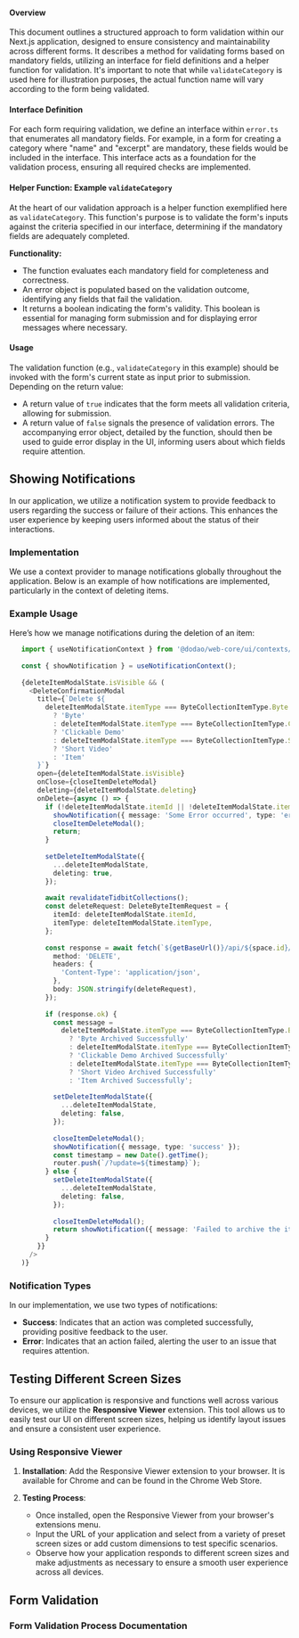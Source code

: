 #### Overview

This document outlines a structured approach to form validation within our Next.js application, designed to ensure consistency and maintainability across different forms. It describes a method for validating forms based on mandatory fields, utilizing an interface for field definitions and a helper function for validation. It's important to note that while `validateCategory` is used here for illustration purposes, the actual function name will vary according to the form being validated.

#### Interface Definition

For each form requiring validation, we define an interface within `error.ts` that enumerates all mandatory fields. For example, in a form for creating a category where "name" and "excerpt" are mandatory, these fields would be included in the interface. This interface acts as a foundation for the validation process, ensuring all required checks are implemented.

#### Helper Function: Example `validateCategory`

At the heart of our validation approach is a helper function exemplified here as `validateCategory`. This function's purpose is to validate the form's inputs against the criteria specified in our interface, determining if the mandatory fields are adequately completed.

**Functionality:**

- The function evaluates each mandatory field for completeness and correctness.
- An error object is populated based on the validation outcome, identifying any fields that fail the validation.
- It returns a boolean indicating the form's validity. This boolean is essential for managing form submission and for displaying error messages where necessary.

#### Usage

The validation function (e.g., `validateCategory` in this example) should be invoked with the form's current state as input prior to submission. Depending on the return value:

- A return value of `true` indicates that the form meets all validation criteria, allowing for submission.
- A return value of `false` signals the presence of validation errors. The accompanying error object, detailed by the function, should then be used to guide error display in the UI, informing users about which fields require attention.




## Showing Notifications

In our application, we utilize a notification system to provide feedback to users regarding the success or failure of their actions. This enhances the user experience by keeping users informed about the status of their interactions.

### Implementation

We use a context provider to manage notifications globally throughout the application. Below is an example of how notifications are implemented, particularly in the context of deleting items.

### Example Usage

Here’s how we manage notifications during the deletion of an item:

```typescript
   import { useNotificationContext } from '@dodao/web-core/ui/contexts/NotificationContext';
   
   const { showNotification } = useNotificationContext();
   
   {deleteItemModalState.isVisible && (
     <DeleteConfirmationModal
       title={`Delete ${
         deleteItemModalState.itemType === ByteCollectionItemType.Byte
           ? 'Byte'
           : deleteItemModalState.itemType === ByteCollectionItemType.ClickableDemo
           ? 'Clickable Demo'
           : deleteItemModalState.itemType === ByteCollectionItemType.ShortVideo
           ? 'Short Video'
           : 'Item'
       }`}
       open={deleteItemModalState.isVisible}
       onClose={closeItemDeleteModal}
       deleting={deleteItemModalState.deleting}
       onDelete={async () => {
         if (!deleteItemModalState.itemId || !deleteItemModalState.itemType) {
           showNotification({ message: 'Some Error occurred', type: 'error' });
           closeItemDeleteModal();
           return;
         }
   
         setDeleteItemModalState({
           ...deleteItemModalState,
           deleting: true,
         });
   
         await revalidateTidbitCollections();
         const deleteRequest: DeleteByteItemRequest = {
           itemId: deleteItemModalState.itemId,
           itemType: deleteItemModalState.itemType,
         };
   
         const response = await fetch(`${getBaseUrl()}/api/${space.id}/byte-items/${byteCollection.id}`, {
           method: 'DELETE',
           headers: {
             'Content-Type': 'application/json',
           },
           body: JSON.stringify(deleteRequest),
         });
   
         if (response.ok) {
           const message =
             deleteItemModalState.itemType === ByteCollectionItemType.Byte
               ? 'Byte Archived Successfully'
               : deleteItemModalState.itemType === ByteCollectionItemType.ClickableDemo
               ? 'Clickable Demo Archived Successfully'
               : deleteItemModalState.itemType === ByteCollectionItemType.ShortVideo
               ? 'Short Video Archived Successfully'
               : 'Item Archived Successfully';
   
           setDeleteItemModalState({
             ...deleteItemModalState,
             deleting: false,
           });
   
           closeItemDeleteModal();
           showNotification({ message, type: 'success' });
           const timestamp = new Date().getTime();
           router.push(`/?update=${timestamp}`);
         } else {
           setDeleteItemModalState({
             ...deleteItemModalState,
             deleting: false,
           });
   
           closeItemDeleteModal();
           return showNotification({ message: 'Failed to archive the item. Please try again.', type: 'error' });
         }
       }}
     />
   )}
```

### Notification Types

In our implementation, we use two types of notifications:

- **Success**: Indicates that an action was completed successfully, providing positive feedback to the user.
- **Error**: Indicates that an action failed, alerting the user to an issue that requires attention.

## Testing Different Screen Sizes

To ensure our application is responsive and functions well across various devices, we utilize the **Responsive Viewer** extension. This tool allows us to easily test our UI on different screen sizes, helping us identify layout issues and ensure a consistent user experience.

### Using Responsive Viewer

1. **Installation**: Add the Responsive Viewer extension to your browser. It is available for Chrome and can be found in the Chrome Web Store.

2. **Testing Process**:
   - Once installed, open the Responsive Viewer from your browser's extensions menu.
   - Input the URL of your application and select from a variety of preset screen sizes or add custom dimensions to test specific scenarios.
   - Observe how your application responds to different screen sizes and make adjustments as necessary to ensure a smooth user experience across all devices.

## Form Validation

### Form Validation Process Documentation
